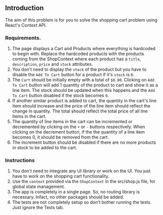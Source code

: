## Introduction

The aim of this problem is for you to solve the shopping cart problem using React's Context API.

### Requirements.

1. The page displays a Cart and Products where everything is hardcoded to begin with. Replace the hardcoded products with the products coming from the ShopContext where each product has a `title`, `description`, `price` and `stock` attributes.
2. You don't need to display the `stock` of the product but you have to disable the `Add To Cart` button for a product if it's `stock` is `0`.
3. The `Cart` should be initially empty with a total of `$0.00`. Clicking on `Add To Cart` button will add 1 quantity of the product to cart and show it as a line item. The stock should be updated when this happens and the `Add To Cart` button disabled if the stock becomes `0`.
4. If another similar product is added to cart, the quantity in the cart's line item should increase and the price of the line item should reflect the change in quantity. The total should reflect the total price of all line items in the cart.
5. The quantity of line items in the cart can be incremented or decremented by clicking on the `+` or `-` buttons respectively. When clicking on the decrement button, if the the quantity of a line item becomes 0, it should be removed from the cart.
6. The increment button should be disabled if there are no more products in stock to be added to the cart.

### Instructions

1. You don't need to integrate any UI library or work on the UI. You just have to work on the shopping cart functionality.
2. Use the `context` provided via the `ShopContext` in the src/shop.js file, for global state management.
3. The app is completely in a single page. So, no routing library is necessary. Infact, no other packages should be added.
4. The tests are not completely setup so don't bother running the tests. Just ignore the Tests tab.